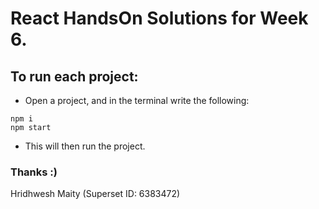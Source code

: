 # React HandsOn Solutions for Week 6.

## To run each project:

- Open a project, and in the terminal write the following:

```
npm i
npm start
```

- This will then run the project.

### Thanks :)

Hridhwesh Maity (Superset ID: 6383472)

